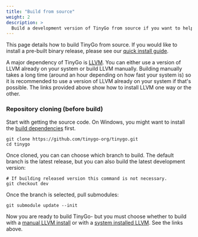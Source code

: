 ```yaml
---
title: "Build from source"
weight: 2
description: >
  Build a development version of TinyGo from source if you want to help improve TinyGo or want to try the latest features.
---
```


This page details how to build TinyGo from source. If you would like to install a pre-built binary release, please see our [quick install guide](../../../getting-started/install).

A major dependency of TinyGo is [LLVM](https://llvm.org/). You can either use a version of LLVM already on your system or build LLVM manually. Building manually takes a long time (around an hour depending on how fast your system is) so it is recommended to use a version of LLVM already on your system if that's possible. The links provided above show how to install LLVM one way or the other.

### Repository cloning (before build)
Start with getting the source code. On Windows, you might want to install the [build dependencies](#build-dependencies) first.

```shell
git clone https://github.com/tinygo-org/tinygo.git
cd tinygo
```

Once cloned, you can can choose which branch to build. The default branch is the latest release, but you can also build the latest development version:

```shell
# If building released version this command is not necessary.
git checkout dev
```
Once the branch is selected, pull submodules:

```shell
git submodule update --init
```

Now you are ready to build TinyGo- but you must choose whether to build with a [manual LLVM install](./manual-llvm.md) or with a [system installed LLVM](./byollvm.md). See the links above.